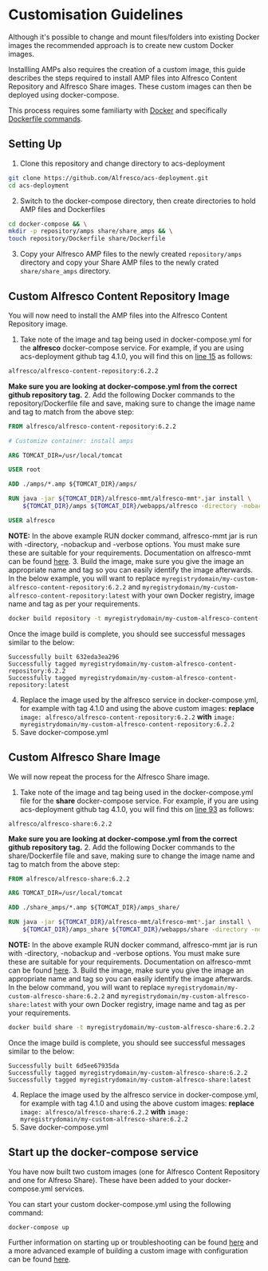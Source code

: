 # Customisation Guidelines

Although it's possible to change and mount files/folders into existing Docker images the recommended approach is to create new custom Docker images.

Installling AMPs also requires the creation of a custom image, this guide describes the steps required to install AMP files into Alfresco Content Repository and Alfresco Share images. These custom images can then be deployed using docker-compose.

This process requires some familiarty with [Docker](https://www.docker.com/) and specifically [Dockerfile commands](https://docs.docker.com/engine/reference/builder/).

## Setting Up

1. Clone this repository and change directory to acs-deployment

```bash
git clone https://github.com/Alfresco/acs-deployment.git
cd acs-deployment
```

2. Switch to the docker-compose directory, then create directories to hold AMP files and Dockerfiles

```bash
cd docker-compose && \
mkdir -p repository/amps share/share_amps && \
touch repository/Dockerfile share/Dockerfile
```

3. Copy your Alfresco AMP files to the newly created `repository/amps` directory and copy your Share AMP files to the newly crated `share/share_amps` directory.

## Custom Alfresco Content Repository Image

You will now need to install the AMP files into the Alfresco Content Repository image.

1. Take note of the image and tag being used in docker-compose.yml for the **alfresco** docker-compose service. For example, if you are using acs-deployment github tag 4.1.0, you will find this on [line 15](https://github.com/Alfresco/acs-deployment/blob/4.1.0/docker-compose/docker-compose.yml#L15) as follows:

```bash
alfresco/alfresco-content-repository:6.2.2
```

**Make sure you are looking at docker-compose.yml from the correct github repository tag.**
2. Add the following Docker commands to the repository/Dockerfile file and save, making sure to change the image name and tag to match from the above step:
```Dockerfile
FROM alfresco/alfresco-content-repository:6.2.2

# Customize container: install amps

ARG TOMCAT_DIR=/usr/local/tomcat

USER root

ADD ./amps/*.amp ${TOMCAT_DIR}/amps/

RUN java -jar ${TOMCAT_DIR}/alfresco-mmt/alfresco-mmt*.jar install \
	${TOMCAT_DIR}/amps ${TOMCAT_DIR}/webapps/alfresco -directory -nobackup -verbose

USER alfresco
```
**NOTE:** In the above example RUN docker command, alfresco-mmt jar is run with -directory, -nobackup and -verbose options. You must make sure these are suitable for your requirements. Documentation on alfresco-mmt can be found [here](https://docs.alfresco.com/6.2/concepts/dev-extensions-modules-management-tool.html).
3. Build the image, make sure you give the image an appropriate name and tag so you can easily identify the image afterwards. In the below example, you will want to replace `myregistrydomain/my-custom-alfresco-content-repository:6.2.2` and `myregistrydomain/my-custom-alfresco-content-repository:latest` with your own Docker registry, image name and tag as per your requirements.
```bash
docker build repository -t myregistrydomain/my-custom-alfresco-content-repository:6.2.2 -t myregistrydomain/my-custom-alfresco-content-repository:latest
```
Once the image build is complete, you should see successful messages similar to the below:
```
Successfully built 632eda3ea296
Successfully tagged myregistrydomain/my-custom-alfresco-content-repository:6.2.2
Successfully tagged myregistrydomain/my-custom-alfresco-content-repository:latest
```
4. Replace the image used by the alfresco service in docker-compose.yml, for example with tag 4.1.0 and using the above custom images:
**replace**
`image: alfresco/alfresco-content-repository:6.2.2`
**with**
`image: myregistrydomain/my-custom-alfresco-content-repository:6.2.2`
5. Save docker-compose.yml

## Custom Alfresco Share Image

We will now repeat the process for the Alfresco Share image.

1. Take note of the image and tag being used in the docker-compose.yml file for the **share** docker-compose service. For example, if you are using acs-deployment github tag 4.1.0, you will find this on [line 93](https://github.com/Alfresco/acs-deployment/blob/4.1.0/docker-compose/docker-compose.yml#L93) as follows:
```
alfresco/alfresco-share:6.2.2
```
**Make sure you are looking at docker-compose.yml from the correct github repository tag.**
2. Add the following Docker commands to the share/Dockerfile file and save, making sure to change the image name and tag to match from the above step:
```Dockerfile
FROM alfresco/alfresco-share:6.2.2

ARG TOMCAT_DIR=/usr/local/tomcat

ADD ./share_amps/*.amp ${TOMCAT_DIR}/amps_share/

RUN java -jar ${TOMCAT_DIR}/alfresco-mmt/alfresco-mmt*.jar install \
	${TOMCAT_DIR}/amps_share ${TOMCAT_DIR}/webapps/share -directory -nobackup -verbose
```
**NOTE:** In the above example RUN docker command, alfresco-mmt jar is run with -directory, -nobackup and -verbose options. You must make sure these are suitable for your requirements. Documentation on alfresco-mmt can be found [here](https://docs.alfresco.com/6.2/concepts/dev-extensions-modules-management-tool.html).
3. Build the image, make sure you give the image an appropriate name and tag so you can easily identify the image afterwards. In the below command, you will want to replace `myregistrydomain/my-custom-alfresco-share:6.2.2` and `myregistrydomain/my-custom-alfresco-share:latest` with your own Docker registry, image name and tag as per your requirements.
```bash
docker build share -t myregistrydomain/my-custom-alfresco-share:6.2.2 -t myregistrydomain/my-custom-alfresco-share:latest
```
Once the image build is complete, you should see successful messages similar to the below:
```
Successfully built 6d5ee67935da
Successfully tagged myregistrydomain/my-custom-alfresco-share:6.2.2
Successfully tagged myregistrydomain/my-custom-alfresco-share:latest
```
4. Replace the image used by the alfresco service in docker-compose.yml, for example with tag 4.1.0 and using the above custom images:
**replace**
`image: alfresco/alfresco-share:6.2.2`
**with**
`image: myregistrydomain/my-custom-alfresco-share:6.2.2`
5. Save docker-compose.yml

## Start up the docker-compose service

You have now built two custom images (one for Alfresco Content Repository and one for Alfreso Share). These have been added to your docker-compose.yml services.

You can start your custom docker-compose.yml using the following command:
```
docker-compose up
```
Further information on starting up or troubleshooting can be found [here](https://github.com/Alfresco/acs-deployment/tree/master/docs/docker-compose) and a more advanced example of building a custom image with configuration can be found [here](https://github.com/Alfresco/acs-packaging/blob/master/docs/create-custom-image-using-existing-docker-image.md#applying-amps-that-require-additional-configuration-advanced).
